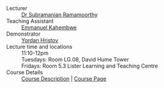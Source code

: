 <dl>
<dt>Lecturer</dt>
<dd><a href="http://homepages.inf.ed.ac.uk/sramamoo">Dr Subramanian Ramamoorthy</a></dd>
<dt>Teaching Assistant</dt>
<dd><a href="https://www.edinburgh-robotics.org/students/emmanuel-kahembwe">Emmanuel Kahembwe</a></dd>
<dt>Demonstrator</dt>
<dd><a href="https://www.inf.ed.ac.uk/people/students/Yordan_Hristov.html">Yordan Hristov</a></dd>
<dt>Lecture time and locations</dt>
<dd>11:10-12pm</dd>
<dd>Tuesdays: Room LG.08, David Hume Tower</dd>
<dd>Fridays: Room 5.3 Lister Learning and Teaching Centre </dd>
<dt>Course Details</dt>
<dd><a href="http://www.drps.ed.ac.uk/17-18/dpt/cxinfr11090.htm">Course Description</a> | <a href="http://www.inf.ed.ac.uk/teaching/courses/dmr">Course Page</a></dd>
</dl>


